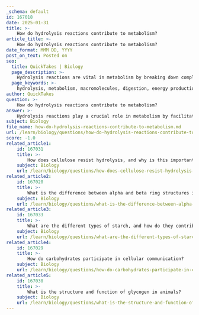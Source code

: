 ```yaml
---
_schema: default
id: 167018
date: 2025-01-31
title: >-
    How do hydrolysis reactions contribute to metabolism?
article_title: >-
    How do hydrolysis reactions contribute to metabolism?
date_format: MMM DD, YYYY
post_on_text: Posted on
seo:
  title: QuickTakes | Biology
  page_description: >-
    Hydrolysis reactions are vital in metabolism by breaking down complex macromolecules into simpler units for digestion, energy production, and recycling of biomolecules.
  page_keywords: >-
    hydrolysis, metabolism, macromolecules, digestion, energy production, polysaccharides, glucose, enzymes, glycolysis, ATP, cellular functions, recycling, biosynthesis, cellular communication, physiological processes
author: QuickTakes
question: >-
    How do hydrolysis reactions contribute to metabolism?
answer: >-
    Hydrolysis reactions play a crucial role in metabolism by facilitating the breakdown of complex macromolecules into simpler monomer units that can be utilized by cells. This process is essential for digestion and energy production in living organisms.\n\n1. **Mechanism of Hydrolysis**: Hydrolysis involves the addition of a water molecule to a polymer, which breaks the covalent bonds (such as glycosidic bonds in carbohydrates) that link the monomer units together. For example, polysaccharides like starch are hydrolyzed into glucose units during digestion. The reaction can be summarized as follows:\n\n   $$ \n   \text{Polysaccharide} + H_2O \rightarrow \text{Monosaccharide}_1 + \text{Monosaccharide}_2 + \ldots \n   $$\n\n2. **Importance in Digestion**: In the digestive system, enzymes catalyze hydrolysis reactions to convert complex carbohydrates into simpler sugars. This is vital because only monosaccharides, such as glucose, can be absorbed into the bloodstream and utilized by cells for energy. For instance, the hydrolysis of starch into glucose is a key step in carbohydrate metabolism.\n\n3. **Energy Production**: Once carbohydrates are broken down into monosaccharides, they can enter metabolic pathways such as glycolysis, where they are further processed to produce ATP, the energy currency of the cell. This energy is essential for various cellular functions, including muscle contraction, nerve impulse transmission, and biosynthesis of macromolecules.\n\n4. **Recycling of Biomolecules**: Hydrolysis also contributes to the recycling of biological macromolecules. By breaking down complex structures, cells can reclaim monomers for the synthesis of new macromolecules, thus maintaining cellular homeostasis and supporting growth and repair processes.\n\n5. **Role in Cellular Communication**: Beyond energy production, hydrolysis reactions can also influence cellular signaling and identity. For example, the hydrolysis of oligosaccharides attached to proteins can affect cell recognition and communication, impacting various physiological processes.\n\nIn summary, hydrolysis reactions are integral to metabolism as they enable the breakdown of complex carbohydrates into absorbable units, facilitate energy production, and support the recycling of biomolecules, thereby playing a vital role in maintaining cellular functions and overall metabolic health.
subject: Biology
file_name: how-do-hydrolysis-reactions-contribute-to-metabolism.md
url: /learn/biology/questions/how-do-hydrolysis-reactions-contribute-to-metabolism
score: -1.0
related_article1:
    id: 167031
    title: >-
        How does cellulose resist hydrolysis, and why is this important for plants?
    subject: Biology
    url: /learn/biology/questions/how-does-cellulose-resist-hydrolysis-and-why-is-this-important-for-plants
related_article2:
    id: 167020
    title: >-
        What is the difference between alpha and beta ring structures in monosaccharides?
    subject: Biology
    url: /learn/biology/questions/what-is-the-difference-between-alpha-and-beta-ring-structures-in-monosaccharides
related_article3:
    id: 167033
    title: >-
        What are the different types of starch, and how do they contribute to plant energy storage?
    subject: Biology
    url: /learn/biology/questions/what-are-the-different-types-of-starch-and-how-do-they-contribute-to-plant-energy-storage
related_article4:
    id: 167029
    title: >-
        How do carbohydrates participate in cellular communication?
    subject: Biology
    url: /learn/biology/questions/how-do-carbohydrates-participate-in-cellular-communication
related_article5:
    id: 167030
    title: >-
        What is the structure and function of glycogen in animals?
    subject: Biology
    url: /learn/biology/questions/what-is-the-structure-and-function-of-glycogen-in-animals
---
```


&nbsp;